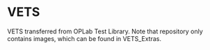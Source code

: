 # VETS
VETS transferred from OPLab Test Library. Note that repository only contains images, which can be found in VETS_Extras. 
